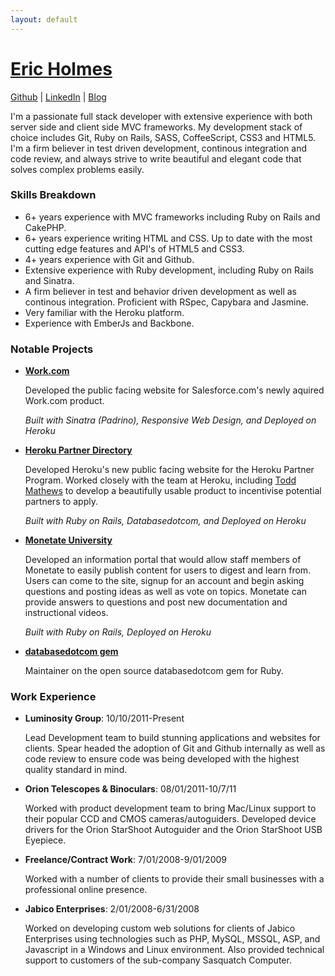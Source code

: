 ```yaml
---
layout: default
---
```


# **[Eric Holmes](mailto:eric@ejholmes.net)**

[Github](https://github.com/ejholmes) | [LinkedIn](http://www.linkedin.com/profile/view?id=143474716&trk=tab_pro) | [Blog](https://ejholmes.github.com)


I'm a passionate full stack developer with extensive experience with both server side and
client side MVC frameworks. My development stack of choice includes Git, Ruby on Rails, SASS, CoffeeScript, CSS3 and HTML5. I'm a firm believer in test driven development, continous 
integration and code review, and always strive to write beautiful and elegant code that solves
complex problems easily.

### Skills Breakdown

* 6+ years experience with MVC frameworks including Ruby on Rails and CakePHP.
* 6+ years experience writing HTML and CSS. Up to date with the most cutting edge
  features and API's of HTML5 and CSS3.
* 4+ years experience with Git and Github.
* Extensive experience with Ruby development, including Ruby on Rails and Sinatra.
* A firm believer in test and behavior driven development as well as continous integration.
  Proficient with RSpec, Capybara and Jasmine.
* Very familiar with the Heroku platform.
* Experience with EmberJs and Backbone.


### Notable Projects

* **[Work.com](http://work.com)**

  Developed the public facing website for Salesforce.com's newly aquired Work.com product.

  _Built with Sinatra (Padrino), Responsive Web Design, and Deployed on Heroku_

* **[Heroku Partner Directory](http://partners.heroku.com/)**
  
  Developed Heroku's new public facing website for the Heroku Partner Program. Worked closely 
  with the team at Heroku, including [Todd Mathews](http://todd.heroku.com) to develop a
  beautifully usable product to incentivise potential partners to apply.
  
  _Built with Ruby on Rails, Databasedotcom, and Deployed on Heroku_
  
* **[Monetate University](http://university.monetate.com)**

  Developed an information portal that would allow staff members of Monetate to easily publish
  content for users to digest and learn from. Users can come to the site, signup for an account 
  and begin asking questions and posting ideas as well as vote on topics. Monetate can provide
  answers to questions and post new documentation and instructional videos.
  
  _Built with Ruby on Rails, Deployed on Heroku_
 
* **[databasedotcom gem](https://github.com/heroku/databasedotcom)**

  Maintainer on the open source databasedotcom gem for Ruby.
  
  
### Work Experience

* **Luminosity Group**: 10/10/2011-Present
  
  Lead Development team to build stunning applications and websites for clients. Spear headed the
  adoption of Git and Github internally as well as code review to ensure code was being
  developed with the highest quality standard in mind.

* **Orion Telescopes & Binoculars**: 08/01/2011-10/7/11

  Worked with product development team to bring Mac/Linux support to their popular CCD and CMOS
  cameras/autoguiders. Developed device drivers for the Orion StarShoot Autoguider and the Orion
  StarShoot USB Eyepiece.
  
* **Freelance/Contract Work**: 7/01/2008-9/01/2009

  Worked with a number of clients to provide their small businesses with a professional online
  presence.
  
* **Jabico Enterprises**: 2/01/2008-6/31/2008

  Worked on developing custom web solutions for clients of Jabico Enterprises using technologies
  such as PHP, MySQL, MSSQL, ASP, and Javascript in a Windows and Linux environment. Also
  provided technical support to customers of the sub-company Sasquatch Computer.
